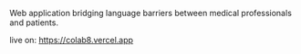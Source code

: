 Web application bridging language barriers between medical professionals and patients.  


live on: https://colab8.vercel.app